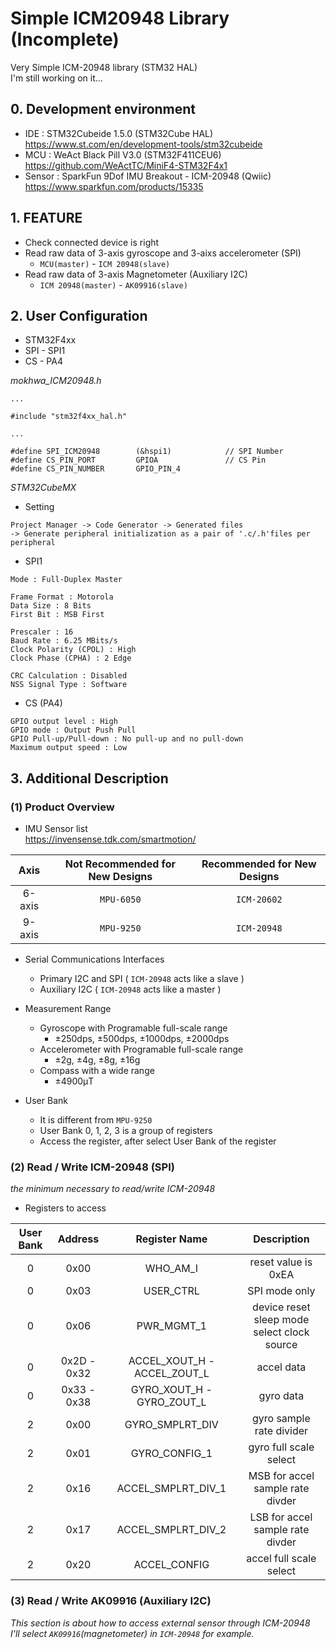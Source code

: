 # Simple ICM20948 Library (Incomplete)
Very Simple ICM-20948 library (STM32 HAL)  
I'm still working on it...  


## 0. Development environment  
* IDE : STM32Cubeide 1.5.0 (STM32Cube HAL)  
https://www.st.com/en/development-tools/stm32cubeide  
* MCU : WeAct Black Pill V3.0 (STM32F411CEU6)  
https://github.com/WeActTC/MiniF4-STM32F4x1  
* Sensor : SparkFun 9Dof IMU Breakout - ICM-20948 (Qwiic)   
https://www.sparkfun.com/products/15335  

## 1. FEATURE   
* Check connected device is right
* Read raw data of 3-axis gyroscope and 3-aixs accelerometer (SPI) 
   * `MCU(master)` - `ICM 20948(slave)`
* Read raw data of 3-axis Magnetometer (Auxiliary I2C)  
    * `ICM 20948(master)` - `AK09916(slave)`
## 2. User Configuration   
* STM32F4xx
* SPI - SPI1  
* CS  - PA4

_mokhwa_ICM20948.h_
```
...

#include "stm32f4xx_hal.h"

...

#define SPI_ICM20948 		(&hspi1)	  	  	// SPI Number
#define CS_PIN_PORT         GPIOA			 	// CS Pin
#define CS_PIN_NUMBER		GPIO_PIN_4
```  
_STM32CubeMX_  
* Setting  
```
Project Manager -> Code Generator -> Generated files 
-> Generate peripheral initialization as a pair of '.c/.h'files per peripheral
``` 
* SPI1
```
Mode : Full-Duplex Master  

Frame Format : Motorola  
Data Size : 8 Bits  
First Bit : MSB First  

Prescaler : 16
Baud Rate : 6.25 MBits/s
Clock Polarity (CPOL) : High
Clock Phase (CPHA) : 2 Edge  

CRC Calculation : Disabled
NSS Signal Type : Software
``` 
* CS (PA4)
```
GPIO output level : High
GPIO mode : Output Push Pull
GPIO Pull-up/Pull-down : No pull-up and no pull-down
Maximum output speed : Low
``` 

## 3. Additional Description  
### (1) Product Overview

* IMU Sensor list  
https://invensense.tdk.com/smartmotion/

|Axis|Not Recommended for New Designs|Recommended for New Designs|
|:---:|:---:|:---:|
|6-axis|`MPU-6050`|`ICM-20602`|
|9-axis|`MPU-9250`|`ICM-20948`| 
 
* Serial Communications Interfaces
    * Primary I2C and SPI ( `ICM-20948` acts like a slave )
    * Auxiliary I2C ( `ICM-20948` acts like a master )  

* Measurement Range
    * Gyroscope with Programable full-scale range
        * ±250dps, ±500dps, ±1000dps, ±2000dps
    * Accelerometer with Programable full-scale range
        * ±2g, ±4g, ±8g, ±16g
    * Compass with a wide range
        * ±4900μT

* User Bank
    * It is different from `MPU-9250`
    * User Bank 0, 1, 2, 3 is a group of registers
    * Access the register, after select User Bank of the register

   
### (2) Read / Write ICM-20948 (SPI)
*the minimum necessary to read/write ICM-20948*  

* Registers to access

|User Bank|Address|Register Name|Description|
|:---:|:---:|:---:|:---:|
|0|0x00|WHO_AM_I|reset value is 0xEA|
|0|0x03|USER_CTRL|SPI mode only|
|0|0x06|PWR_MGMT_1|device reset <br> sleep mode <br> select clock source|
|0|0x2D - 0x32|ACCEL_XOUT_H - ACCEL_ZOUT_L|accel data|
|0|0x33 - 0x38|GYRO_XOUT_H - GYRO_ZOUT_L|gyro data|
|2|0x00|GYRO_SMPLRT_DIV|gyro sample rate divider|
|2|0x01|GYRO_CONFIG_1|gyro full scale select|
|2|0x16|ACCEL_SMPLRT_DIV_1|MSB for accel sample rate divder|
|2|0x17|ACCEL_SMPLRT_DIV_2|LSB for accel sample rate divder|
|2|0x20|ACCEL_CONFIG|accel full scale select|



### (3) Read / Write AK09916 (Auxiliary I2C)  
*This section is about how to access external sensor through ICM-20948*  
*I'll select `AK09916`(magnetometer) in `ICM-20948` for example.*

